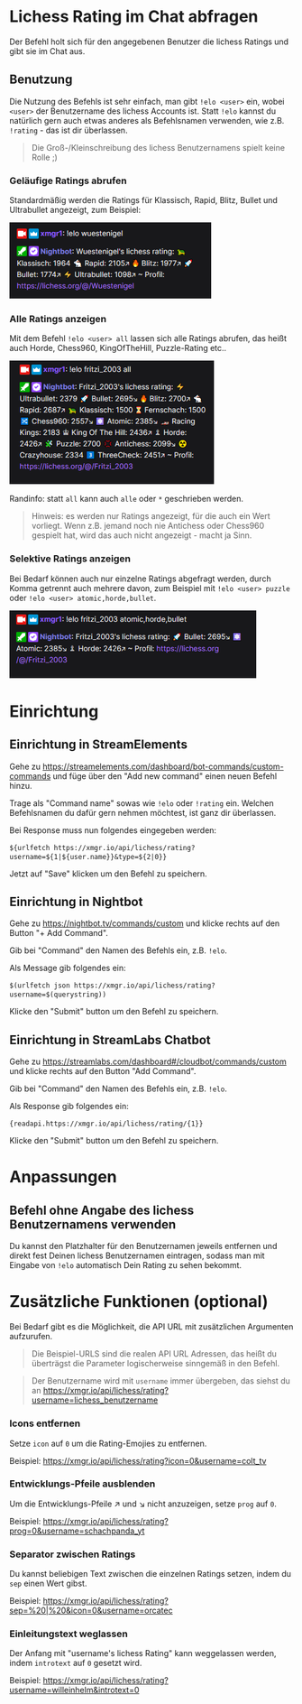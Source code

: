 # Lichess Rating im Chat abfragen

Der Befehl holt sich für den angegebenen Benutzer die lichess Ratings und gibt sie im Chat aus.

## Benutzung

Die Nutzung des Befehls ist sehr einfach, man gibt `!elo <user>` ein, wobei `<user>` der Benutzername des lichess
Accounts ist. Statt `!elo` kannst du natürlich gern auch etwas anderes als Befehlsnamen verwenden, wie z.B. `!rating` -
das ist dir überlassen.

> Die Groß-/Kleinschreibung des lichess Benutzernamens spielt keine Rolle ;)

### Geläufige Ratings abrufen

Standardmäßig werden die Ratings für Klassisch, Rapid, Blitz, Bullet und Ultrabullet angezeigt, zum Beispiel:

![Standard ratings](../images/elo-default.png)

### Alle Ratings anzeigen

Mit dem Befehl `!elo <user> all` lassen sich alle Ratings abrufen, das heißt auch Horde, Chess960, KingOfTheHill,
Puzzle-Rating etc..

![Alle Ratings](../images/elo-all-ratings.png)

Randinfo: statt `all` kann auch `alle` oder `*` geschrieben werden.

> Hinweis: es werden nur Ratings angezeigt, für die auch ein Wert vorliegt. Wenn
> z.B. jemand noch nie Antichess oder Chess960 gespielt hat, wird das auch nicht angezeigt - macht ja Sinn.

### Selektive Ratings anzeigen

Bei Bedarf können auch nur einzelne Ratings abgefragt werden, durch Komma getrennt auch mehrere davon, zum Beispiel
mit `!elo <user> puzzle` oder `!elo <user> atomic,horde,bullet`.

![Selektive Ratings](../images/elo-selektiv.png)

# Einrichtung

## Einrichtung in StreamElements

Gehe zu https://streamelements.com/dashboard/bot-commands/custom-commands und füge über den "Add new command" einen
neuen Befehl hinzu.

Trage als "Command name" sowas wie `!elo` oder `!rating` ein. Welchen Befehlsnamen du dafür gern nehmen möchtest, ist
ganz dir überlassen.

Bei Response muss nun folgendes eingegeben werden:

```
${urlfetch https://xmgr.io/api/lichess/rating?username=${1|${user.name}}&type=${2|0}}
```

Jetzt auf "Save" klicken um den Befehl zu speichern.

## Einrichtung in Nightbot

Gehe zu https://nightbot.tv/commands/custom und klicke rechts auf den Button
"+ Add Command".

Gib bei "Command" den Namen des Befehls ein, z.B. `!elo`.

Als Message gib folgendes ein:

```
$(urlfetch json https://xmgr.io/api/lichess/rating?username=$(querystring))
```

Klicke den "Submit" button um den Befehl zu speichern.

## Einrichtung in StreamLabs Chatbot

Gehe zu https://streamlabs.com/dashboard#/cloudbot/commands/custom und klicke rechts auf den Button
"Add Command".

Gib bei "Command" den Namen des Befehls ein, z.B. `!elo`.

Als Response gib folgendes ein:

```
{readapi.https://xmgr.io/api/lichess/rating/{1}}
```

Klicke den "Submit" button um den Befehl zu speichern.

# Anpassungen

## Befehl ohne Angabe des lichess Benutzernamens verwenden

Du kannst den Platzhalter für den Benutzernamen jeweils entfernen und direkt fest Deinen lichess Benutzernamen
eintragen, sodass man mit Eingabe von `!elo` automatisch Dein Rating zu sehen bekommt.

# Zusätzliche Funktionen (optional)

Bei Bedarf gibt es die Möglichkeit, die API URL mit zusätzlichen Argumenten aufzurufen.

> Die Beispiel-URLS sind die realen API URL Adressen, das heißt du überträgst die
> Parameter logischerweise sinngemäß in den Befehl.

> Der Benutzername wird mit `username` immer übergeben, das siehst du
> an https://xmgr.io/api/lichess/rating?username=lichess_benutzername

### Icons entfernen

Setze `icon` auf `0` um die Rating-Emojies zu entfernen.

Beispiel: https://xmgr.io/api/lichess/rating?icon=0&username=colt_tv

### Entwicklungs-Pfeile ausblenden

Um die Entwicklungs-Pfeile ↗ und ↘ nicht anzuzeigen, setze `prog` auf `0`.

Beispiel: https://xmgr.io/api/lichess/rating?prog=0&username=schachpanda_yt

### Separator zwischen Ratings

Du kannst beliebigen Text zwischen die einzelnen Ratings setzen, indem du `sep` einen Wert gibst.

Beispiel: https://xmgr.io/api/lichess/rating?sep=%20|%20&icon=0&username=orcatec

### Einleitungstext weglassen

Der Anfang mit "username's lichess Rating" kann weggelassen werden, indem `introtext` auf `0` gesetzt wird.

Beispiel: https://xmgr.io/api/lichess/rating?username=willeinhelm&introtext=0